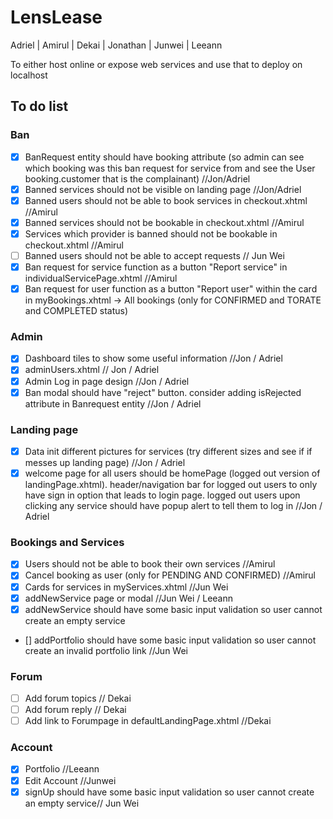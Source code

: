 # LensLease

Adriel | Amirul | Dekai | Jonathan | Junwei | Leeann

To either host online or expose web services and use that to deploy on localhost

## To do list
### Ban 
- [X] BanRequest entity should have booking attribute (so admin can see which booking was this ban request for service from and see the User booking.customer that is the complainant) //Jon/Adriel
- [X] Banned services should not be visible on landing page //Jon/Adriel
- [x] Banned users should not be able to book services in checkout.xhtml //Amirul 
- [x] Banned services should not be bookable in checkout.xhtml //Amirul 
- [x] Services which provider is banned should not be bookable in checkout.xhtml //Amirul 
- [ ] Banned users should not be able to accept requests // Jun Wei
- [x] Ban request for service function as a button "Report service" in individualServicePage.xhtml //Amirul
- [x] Ban request for user function as a button "Report user" within the card in myBookings.xhtml -> All bookings (only for CONFIRMED and TORATE and COMPLETED status)

### Admin 
- [X] Dashboard tiles to show some useful information //Jon / Adriel
- [X] adminUsers.xhtml // Jon / Adriel 
- [X] Admin Log in page design //Jon / Adriel
- [X] Ban modal should have "reject" button. consider adding isRejected attribute in Banrequest entity //Jon / Adriel

### Landing page
- [X] Data init different pictures for services (try different sizes and see if if messes up landing page) //Jon / Adriel
- [X] welcome page for all users should be homePage (logged out version of landingPage.xhtml). header/navigation bar for logged out users to only have sign in option that leads to login page. logged out users upon clicking any service should have popup alert to tell them to log in //Jon / Adriel

### Bookings and Services
- [x] Users should not be able to book their own services //Amirul
- [x] Cancel booking as user (only for PENDING AND CONFIRMED) //Amirul
- [x] Cards for services in myServices.xhtml //Jun Wei 
- [x] addNewService page or modal //Jun Wei / Leeann
- [x] addNewService should have some basic input validation so user cannot create an empty service
- [] addPortfolio should have some basic input validation so user cannot create an invalid portfolio link //Jun Wei

### Forum 
- [ ] Add forum topics // Dekai
- [ ] Add forum reply // Dekai
- [ ] Add link to Forumpage in defaultLandingPage.xhtml //Dekai

### Account 
- [x] Portfolio //Leeann
- [x] Edit Account //Junwei
- [x] signUp should have some basic input validation so user cannot create an empty service// Jun Wei
